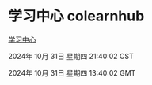 # 学习中心 colearnhub
[学习中心](http://219.139.197.74:56308/colearnhub/)

2024年 10月 31日 星期四 21:40:02 CST

2024年 10月 31日 星期四 13:40:02 GMT
